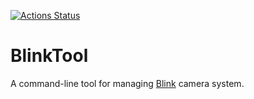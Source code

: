 [![Actions Status](https://github.com/grigorye/BlinkTool/workflows/Swift/badge.svg)](https://github.com/grigorye/BlinkTool/actions)

# BlinkTool

A command-line tool for managing [Blink](https://blinkforhome.com) camera system.
